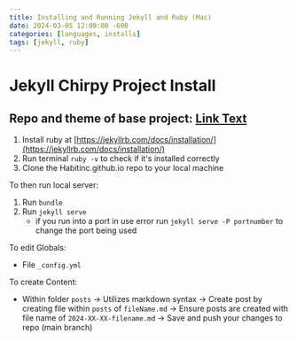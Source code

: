 ```yaml
---
title: Installing and Running Jekyll and Ruby (Mac)
date: 2024-03-05 12:00:00 -600
categories: [languages, installs]
tags: [jekyll, ruby]
---
```


# Jekyll Chirpy Project Install

## Repo and theme of base project: [Link Text](https://github.com/cotes2020/jekyll-theme-chirpy)

1. Install ruby at [https://jekyllrb.com/docs/installation/](https://jekyllrb.com/docs/installation/)
2. Run terminal `ruby -v` to check if it's installed correctly
3. Clone the Habitinc.github.io repo to your local machine

To then run local server:

1. Run `bundle`
2. Run `jekyll serve`
   - if you run into a port in use error run `jekyll serve -P portnumber` to change the port being used

To edit Globals:

- File `_config.yml`

To create Content:

- Within folder `posts`
  -> Utilizes markdown syntax
  -> Create post by creating file within `posts` of `fileName.md`
  -> Ensure posts are created with file name of `2024-XX-XX-filename.md`
  -> Save and push your changes to repo (main branch)
